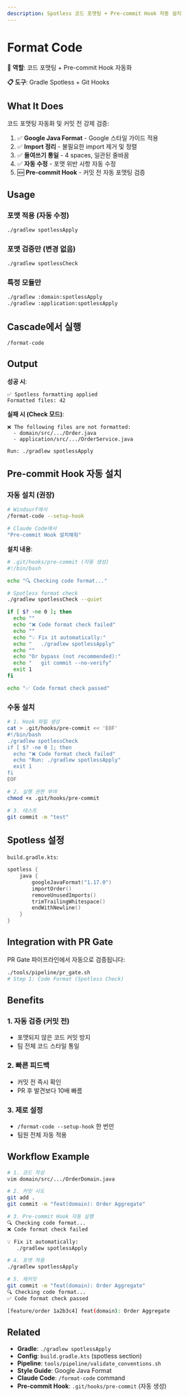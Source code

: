 ```yaml
---
description: Spotless 코드 포맷팅 + Pre-commit Hook 자동 설치
---
```


# Format Code

**🎯 역할**: 코드 포맷팅 + Pre-commit Hook 자동화

**📋 도구**: Gradle Spotless + Git Hooks

## What It Does

코드 포맷팅 자동화 및 커밋 전 강제 검증:

1. ✅ **Google Java Format** - Google 스타일 가이드 적용
2. ✅ **Import 정리** - 불필요한 import 제거 및 정렬
3. ✅ **들여쓰기 통일** - 4 spaces, 일관된 줄바꿈
4. ✅ **자동 수정** - 포맷 위반 사항 자동 수정
5. 🆕 **Pre-commit Hook** - 커밋 전 자동 포맷팅 검증

## Usage

### 포맷 적용 (자동 수정)

```bash
./gradlew spotlessApply
```

### 포맷 검증만 (변경 없음)

```bash
./gradlew spotlessCheck
```

### 특정 모듈만

```bash
./gradlew :domain:spotlessApply
./gradlew :application:spotlessApply
```

## Cascade에서 실행

```
/format-code
```

## Output

**성공 시**:
```
✅ Spotless formatting applied
Formatted files: 42
```

**실패 시 (Check 모드)**:
```
❌ The following files are not formatted:
  - domain/src/.../Order.java
  - application/src/.../OrderService.java

Run: ./gradlew spotlessApply
```

## Pre-commit Hook 자동 설치

### 자동 설치 (권장)

```bash
# Windsurf에서
/format-code --setup-hook

# Claude Code에서
"Pre-commit Hook 설치해줘"
```

**설치 내용**:
```bash
# .git/hooks/pre-commit (자동 생성)
#!/bin/bash

echo "🔍 Checking code format..."

# Spotless format check
./gradlew spotlessCheck --quiet

if [ $? -ne 0 ]; then
  echo ""
  echo "❌ Code format check failed"
  echo ""
  echo "💡 Fix it automatically:"
  echo "   ./gradlew spotlessApply"
  echo ""
  echo "Or bypass (not recommended):"
  echo "   git commit --no-verify"
  exit 1
fi

echo "✅ Code format check passed"
```

### 수동 설치

```bash
# 1. Hook 파일 생성
cat > .git/hooks/pre-commit << 'EOF'
#!/bin/bash
./gradlew spotlessCheck
if [ $? -ne 0 ]; then
  echo "❌ Code format check failed"
  echo "Run: ./gradlew spotlessApply"
  exit 1
fi
EOF

# 2. 실행 권한 부여
chmod +x .git/hooks/pre-commit

# 3. 테스트
git commit -m "test"
```

## Spotless 설정

`build.gradle.kts`:

```kotlin
spotless {
    java {
        googleJavaFormat("1.17.0")
        importOrder()
        removeUnusedImports()
        trimTrailingWhitespace()
        endWithNewline()
    }
}
```

## Integration with PR Gate

PR Gate 파이프라인에서 자동으로 검증됩니다:

```bash
./tools/pipeline/pr_gate.sh
# Step 1: Code Format (Spotless Check)
```

## Benefits

### 1. 자동 검증 (커밋 전)
- 포맷되지 않은 코드 커밋 방지
- 팀 전체 코드 스타일 통일

### 2. 빠른 피드백
- 커밋 전 즉시 확인
- PR 후 발견보다 10배 빠름

### 3. 제로 설정
- `/format-code --setup-hook` 한 번만
- 팀원 전체 자동 적용

## Workflow Example

```bash
# 1. 코드 작성
vim domain/src/.../OrderDomain.java

# 2. 커밋 시도
git add .
git commit -m "feat(domain): Order Aggregate"

# 3. Pre-commit Hook 자동 실행
🔍 Checking code format...
❌ Code format check failed

💡 Fix it automatically:
   ./gradlew spotlessApply

# 4. 포맷 적용
./gradlew spotlessApply

# 5. 재커밋
git commit -m "feat(domain): Order Aggregate"
🔍 Checking code format...
✅ Code format check passed

[feature/order 1a2b3c4] feat(domain): Order Aggregate
```

## Related

- **Gradle**: `./gradlew spotlessApply`
- **Config**: `build.gradle.kts` (spotless section)
- **Pipeline**: `tools/pipeline/validate_conventions.sh`
- **Style Guide**: Google Java Format
- **Claude Code**: `/format-code` command
- **Pre-commit Hook**: `.git/hooks/pre-commit` (자동 생성)
